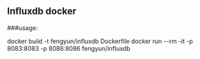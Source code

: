 ## Influxdb docker 

###usage:

docker build -t fengyun/influxdb Dockerfile
docker run --rm -it -p 8083:8083 -p 8086:8086 fengyun/influxdb


